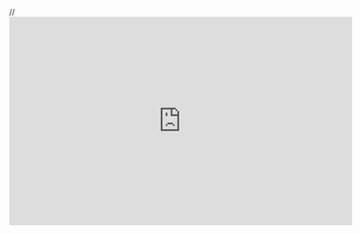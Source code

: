 
<html>
  <head>
    <meta name="twitter:image" content="https://www.facebook.com/596405424196339/photos/d41d8cd9/596405624196319/" />
    <meta name="twitter:card" content="player" />
    <meta name="twitter:title" content="Tanjiro is LIVE!" />
    <meta name="twitter:description" content="Hey I'm goin live rn come thru" /> <meta name="twitter:player" content="https://player.twitch.tv/?channel=vapormagik&parent=vapormagik.github.io" />
    <meta name="twitter:player:width" content="360" />
    <meta name="twitter:player:height" content="200" />
    <title> Tanjirosama </title>
    <meta name="twitter:card" content="player" />
    <meta name="twitter:title" content="VaporMagik is LIVE!" />
  </head>
  <body>
  </body>
   //<iframe src="https://player.twitch.tv/?channel=vapormagik&parent=vapormagik.github.io" frameborder="0" allowfullscreen="true" scrolling="no" height="378" width="620"></iframe>
</html>
